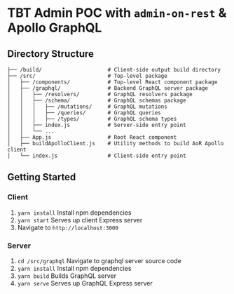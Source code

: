 # TBT Admin POC with `admin-on-rest` & Apollo GraphQL

## Directory Structure
```
├── /build/                     # Client-side output build directory
├── /src/                       # Top-level package
│   ├── /components/            # Top-level React component package
│   ├── /graphql/               # Backend GraphQL server package
│   │   ├── /resolvers/         # GraphQL resolvers package
│   │   ├── /schema/            # GraphQL schemas package
│   │   │   ├── /mutations/     # GraphQL mutations
│   │   │   ├── /queries/       # GraphQL queries
│   │   │   ├── /types/         # GraphQL schema types
│   │   ├── index.js            # Server-side entry point
│   │   └── ...
│   ├── App.js                  # Root React component
│   ├── buildApolloClient.js    # Utility methods to build AoR Apollo client
│   └── index.js                # Client-side entry point
```

## Getting Started

### Client
1. `yarn install` Install npm dependencies
2. `yarn start`  Serves up client Express server
3. Navigate to `http://localhost:3000`

### Server
1. `cd /src/graphql` Navigate to graphql server source code
2. `yarn install` Install npm dependencies
3. `yarn build` Builds GraphQL server
4. `yarn serve` Serves up GraphQL Express server
